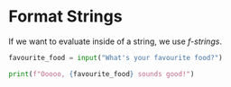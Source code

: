 
# Format Strings

If we want to evaluate inside of a string, we use *f-strings*.

```python
favourite_food = input("What's your favourite food?")

print(f"Ooooo, {favourite_food} sounds good!")
```